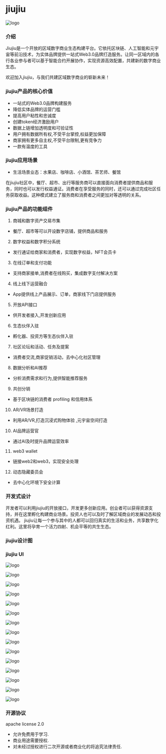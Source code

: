 # jiujiu 
![logo](./doc/images/logo.png)

### 介绍
Jiujiu是一个开放的区域数字商业生态构建平台。它依托区块链、人工智能和元宇宙等前沿技术，为实体品牌提供一站式Web3.0品牌打造服务。让同一区域内的各行各业参与者可以基于智能合约开展协作，实现资源高效配置，共建新的数字商业生态。

欢迎加入jiujiu，与我们共建区域数字商业的崭新未来！

### jiujiu产品的核心价值
- 一站式的Web3.0品牌构建服务
- 降低实体品牌的运营门槛
- 提高用户粘性和忠诚度
- 创建token经济激励用户
- 数据上链增加透明度和可验证性
- 用户拥有数据所有权,不受平台掌控,权益更加保障
- 商家拥有更多自主权,不受平台限制,更有竞争力
- 一款有温度的工具

### jiujiu应用场景
- 生活场景业态：水果店、咖啡店、小酒馆、茶艺师、餐馆

在jiujiu社区中，餐厅、超市、出行等服务商可以直接面向消费者提供商品和服务，同时也可以发行权益通证。消费者在享受服务的同时，还可以通过完成社区任务获取收益。这种模式建立了服务商和消费者之间更加对等透明的关系。


### jiujiu产品的功能组件

1. 商城和数字资产交易市集
- 餐厅、超市等可以开设数字店铺，提供商品和服务
2. 数字权益和数字积分系统
- 发行通证给商家和消费者，实现数字权益，NFT会员卡
3. 在线订单和支付功能
- 支持商家接单,消费者在线购买，集成数字支付解决方案
4. 线上线下运营融合
- App提供线上产品展示、订单，商家线下门店提供服务
5. 开放API接口
- 供开发者接入,开发创新应用
6. 生态伙伴入驻
- 孵化器、投资方等生态伙伴入驻
7. 社区论坛和活动、任务及提案
- 消费者交流,商家促销活动，去中心化社区管理
8. 数据分析和AI推荐
- 分析消费需求和行为,提供智能推荐服务
9. 共创分销
- 基于区块链的消费者 profiling 和信用体系
10. AR/VR场景打造
- 利用AR/VR,打造沉浸式购物体验 ,元宇宙空间打造
10. AI品牌运营官
- 通过AI及时提升品牌运营效率
11. web3 wallet
- 链接web2和web3，实现安全处理
12. 动态隐藏委员会
- 去中心化环境下安全计算

### 开发式设计

开发者可以利用jiujiu的开放接口，开发更多创新应用。创业者可以获得资源支持，并在这里孵化构建商业场景。投资人也可以及时了解区域商业的发展动态和投资机遇。
jiujiu让每一个参与其中的人都可以回归真实的生活和业务，共享数字化红利。这里将孕育一个活力四射、机会平等的共生生态。

### jiujiu设计图


### jiujiu UI


![logo](./doc/images/login.png)

![logo](./doc/images/home.png)

![logo](./doc/images/权限.png)

![logo](./doc/images/商户.png)

![logo](./doc/images/商品.png)

![logo](./doc/images/客户.png)

![logo](./doc/images/资产.png)

![logo](./doc/images/订单.png)

![logo](./doc/images/社区png.png)

![logo](./doc/images/营销.png)

![logo](./doc/images/数据.png)

![logo](./doc/images/大屏.png)

![logo](./doc/images/web3.png)

![logo](./doc/images/shiji.png)

![logo](./doc/images/wode.png)

### 开源协议
apache license 2.0

* 允许免费用于学习.
* 商业用途需要授权.
* 对未经过授权进行二次开源或者商业化的将追究法律责任.


